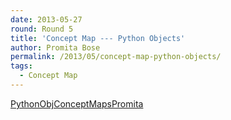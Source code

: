 ```yaml
---
date: 2013-05-27
round: Round 5
title: 'Concept Map --- Python Objects'
author: Promita Bose
permalink: /2013/05/concept-map-python-objects/
tags:
  - Concept Map
---
```

[PythonObjConceptMapsPromita][1]

 [1]: http://files.software-carpentry.org/training-course/2013/05/PythonObjConceptMapsPromita.pdf
